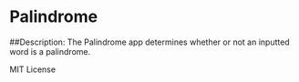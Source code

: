 # Palindrome

##Description: 
The Palindrome app determines whether or not an inputted word is a palindrome.

MIT License
